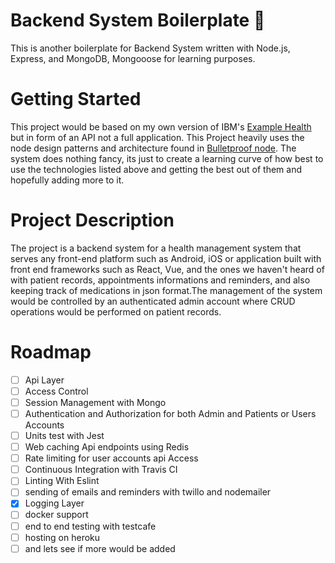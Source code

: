 # Backend System Boilerplate 📖

This is another boilerplate for Backend System written with Node.js, Express, and MongoDB, Mongooose for learning purposes.

# Getting Started

This project would be based on my own version of IBM's [Example Health](https://developer.ibm.com/patterns/app-modernization-s2i-openshift/?cm_mmc=OSocial_Twitter-_-Developer_IBM+Developer-_-WW_WW-_-ibmdev-&cm_mmca1=000037FD&cm_mmca2=10010797&linkId=73533671) but in form of an API not a full application. This Project heavily uses the node design patterns and architecture found in [Bulletproof node](https://github.com/santiq/bulletproof-nodejs). The system does nothing fancy, its just to create a learning curve of how best to use the technologies listed above and getting the best out of them and hopefully adding more to it.

# Project Description

The project is a backend system for a health management system that serves any front-end platform such as Android, iOS or application built with front end frameworks such as React, Vue, and the ones we haven't heard of with patient records, appointments informations and reminders, and also keeping track of medications in json format.The management of the system would be controlled by an authenticated admin account where CRUD operations would be performed on patient records.

# Roadmap

- [ ] Api Layer
- [ ] Access Control
- [ ] Session Management with Mongo
- [ ] Authentication and Authorization for both Admin and Patients or Users Accounts
- [ ] Units test with Jest
- [ ] Web caching Api endpoints using Redis
- [ ] Rate limiting for user accounts api Access
- [ ] Continuous Integration with Travis CI
- [ ] Linting With Eslint
- [ ] sending of emails and reminders with twillo and nodemailer
- [x] Logging Layer
- [ ] docker support
- [ ] end to end testing with testcafe
- [ ] hosting on heroku
- [ ] and lets see if more would be added
